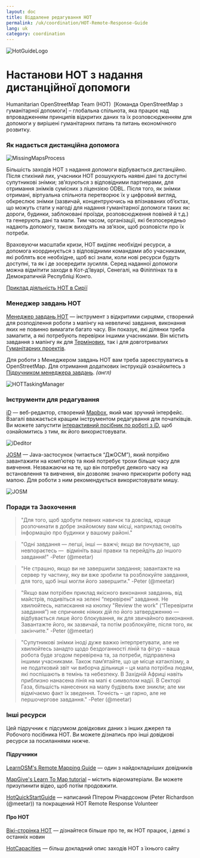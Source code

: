 ```yaml
---
layout: doc
title: Віддалене редагування HOT  
permalink: /uk/coordination/HOT-Remote-Response-Guide
lang: uk
category: coordination
---
```

![HotGuideLogo](http://hot.openstreetmap.org/sites/default/themes/hot_theme/logo.png)

# Настанови HOT з надання дистанційної допомоги
Humanitarian OpenStreetMap Team (HOT)  [Команда OpenStreetMap з гуманітарної
допомоги] – глобальна спільнота, яка працює над впровадженням принципів
відкритих даних та їх розповсюдженням для допомоги у вирішені гуманітарних
питань та питань економічного розвитку.

### Як надається дистанційна допомога

![MissingMapsProcess](http://hot.openstreetmap.org/sites/default/files/styles/large/public/process.png?itok=jlAYWov0)

Більшість заходів HOT з надання допомоги відбувається дистанційно. Після
стихіний лих, учасники HOT розшукують наявні дані та доступні супутникові
знімки; зв’язуються з відповідними партнерами, для отримання знімків сумісних з
ліцензією ODBL. Після того, як знімки отримані, віртуальна спільнота перетворює
їх у цифровий вигляд, обкреслює знімки (зазвичай, концентруючись на впізнаваних
об’єктах, що можуть стати у нагоді для надання гуманітарної допомоги таких як:
дороги, будинки, заблоковані проїзди, розповсюдження повіней й т.д.) та
генерують дані та мапи. Тим часом, організації, які безпосередньо надають
допомогу, також виходять на зв’язок, щоб розповісти про їх потреби.

Враховуючи масштаби кризи, HOT виділяє необхідні ресурси, а допомога
координується з відповідними командами або учасниками, які роблять все
необхідне, щоб всі знали, коли нові ресурси будуть доступні, та як і де
зосередити зусилля. Серед наданної допомоги можна відмітити заходи в
Кот-д’Івуарі, Сенегалі, на Філіппінах та в Демократичній Республіці Конго.

[Приклад діяльність HOT в Сирії](http://hot.openstreetmap.org/updates/2013-01-28_syria_activation)

### Менеджер завдань HOT

[Менеджер завдань HOT](http://tasks.hotosm.org/) — інструмент з відкритими
сирцями, створений для розподілення роботи з мапінгу на невеличкі завдання,
виконання яких не повинно вимагати багато часу. Він показує, які ділянки треба
замапити, а які потребують перевірки іншими учасниками. Він містить завдання з
мапінгу як для [Термінових](http://wiki.openstreetmap.org/wiki/HOT_activation),
так і для довготривалих [Гуманітарних проектів](http://hot.openstreetmap.org/projects).

Для роботи з Менеджером завдань HOT вам треба зареєструватись в OpenStreetMap.
Для отримання додаткових інструкцій ознайомтесь з [Підручником менеджера завдань](http://learnosm.org/en/coordination/tasking-manager/). _(англ)_

![HOTTaskingManager](http://hot.openstreetmap.org/sites/default/files/styles/large/public/task_manager_v2_screenshot_CAR_example.png?itok=Q35ytxKl)

### Інструменти для редагування

[iD](http://learnosm.org/en/editing/id-editor/) — веб-редактор, створений
[Mapbox](www.mapbox.com), який має зручний інтерфейс. Взагалі вважається кращим
інструментом редагування для початківців. Ви можете запустити
[інтерактивний посібник по роботі з iD](http://ideditor.com/), щоб ознайомитись
з тим, як його використовувати.
<!-- need to verify link for iD interactive guide-->

![iDeditor](https://blog.openstreetmap.org/wp-content/uploads/2013/08/id-editor-sotm-us-2013-venue-screenshot.png)


[JOSM](https://josm.openstreetmap.de/) — Java-застосунок (читається “ДжОСМ”),
який потрібно завантажити на комп’ютер та який потребує трохи більше часу для
вивчення. Незважаючи на те, що він потребує деякого часу на встановлення та
вивчення, він дозволяє значно прискорити роботу над мапою. Для роботи з ним
рекомендується використовувати мишу.

![JOSM](http://njgeo.org/wp-content/uploads/2010/07/josm_osm_editor.png)

### Поради та Заохочення

> "Для того, щоб здобути певних навичок та довсівд, краще розпочинати в добре
> знайомому вам місці, наприклад оновіть інформацію про будинки у вашому
> районі."

> "Одні завдання — легші, інші — важчі; якщо ви почуваєте, що невпораєтесь — 
> відмініть ваші правки та перейдіть до іншого завдання!" -Peter (@meetar)

> "Не страшно, якщо ви не завершили завдання; завантажте на сервер ту частину,
> яку ви вже зробили та розблокуйте завдання, для того, щоб інші могли його
> завершити." -Peter (@meetar)  

> "Якщо вам потрібен приклад якісного виконання завданнь, від майстрів,
> подивіться на зелені “перевірені” завдання. Не хвилюйтесь, натискання на
> кнопку "Review the work" (“Перевірити завдання”) не спричиняє ніяких дій по
> його затвердженню — відбувається лише його блокування, як для звичайного
> виконання. Завантажте його, як зазвичай, та потім розблокуйте, після того, як
> закінчите." -Peter (@meetar)  


> "Супутникові знімки іноді дуже важко інтерпретувати, але не хвилюйтесь
> занадто щодо бездоганності ліній та фігур – ваша робота буде згодом
> перевірена та, за потреби, підправлена іншими учасниками. Також пам’ятайте,
> що це місце катаклізму, а не податковий звіт чи виборча дільниця – ця мапа
> потрібна людям, які поспішають в темінь та небезпеку. В Західній Африці
> навіть приблизно нанасена лінія на мапі є символом надії. В Секторі Газа,
> більшість нанесених на мапу будівель вже зникли; але ми відмічаємо факт їх
> зведення. Точність – це гарно, але не першочергове завдання." -Peter (@meetar)


### Інші ресурси

Цей підручник є підсумком довідкових даних з інших джерел та Робочого посібника
HOT. Ви можете дізнатись про інші довідкові ресурси за посиланнями нижче.

#### Підручники

[LearnOSM's Remote Mapping Guide](http://learnosm.org/en/coordination/remote/) —
один з найдокладніших довідників  

[MapGive's Learn To Map tutorial](http://mapgive.state.gov/learn-to-map/) –
містить відеоматеріали. Ви можете призупинити відео, щоб потім продовжити.
<!-- no video at this link :(-->

[HotQuickStartGuide](https://gist.github.com/meetar/b9929dfec129d1d7f5f2) —
написаний Пітером Річардсоном (Peter Richardson (@meetar)) та покращений HOT
Remote Response Volunteer

#### Про HOT
[Вікі-сторінка HOT](http://wiki.openstreetmap.org/wiki/Humanitarian_OSM_Team) —
дізнайтеся більше про те, як HOT працює, і деякі з останніх новин

[HotCapacities](http://hot.openstreetmap.org/about/hot_capacities) — більш
докладний опис заходів HOT з їхнього сайту
